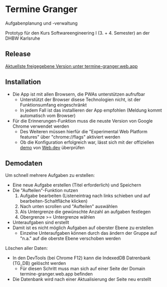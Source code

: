 # Termine Granger
Aufgabenplanung und -verwaltung

Prototyp für den Kurs Softwareengineering I (3. + 4. Semester) an der DHBW Karlsruhe

## Release
[Aktuellste freigegebene Version unter termine-granger.web.app](https://termine-granger.web.app)


## Installation
* Die App ist mit allen Browsern, die PWAs unterstützen aufrufbar
  * Unterstützt der Browser disese Technologien nicht, ist der Funktionsumfang eingeschränkt
  * In jedem Fall ist das installieren der App empfohlen (Meldung kommt automatisch vom Browser)
* Für die Erinnerungen-Funktion muss die neuste Version von Google Chrome verwendet werden
  * Des Weiteren müssen hierfür die "Experimental Web Platform features" über "chrome://flags" aktiviert werden
  * Ob die Konfiguration erfolgreich war, lässt sich mit der offiziellen [demo](https://notification-triggers.glitch.me/) von [Web.dev](https://web.dev/notification-triggers/) überprüfen


## Demodaten
Um schnell mehrere Aufgaben zu erstellen:
* Eine neue Aufgabe erstellen (Titel erforderlich) und Speichern
* Die "Aufteilen"-Funktion nutzen
  1. Aufgabe bearbeiten (Listeneintrag nach links schieben und auf bearbeiten-Schaltfläche klicken)
  2. Nach unten scrollen und "Aufteilen" auswählen
  3. Als Untergrenze die gewünschte Anzahl an aufgaben festlegen
  4. Obergrenze >= Untergrenze wählen
* Unteraufgaben sind erstellt
* Damit ist es nicht möglich Aufgaben auf oberster Ebene zu erstellen
  * Einzelne Unteraufgaben können durch das ändern der Gruppe auf "n.a." auf die oberste Ebene verschoben werden

Löschen aller Daten:
* In den DevTools (bei Chrome F12) kann die IndexedDB Datrenbank (TG_DB) gelöscht werden
  * Für diesen Schritt muss man sich auf einer Seite der Domain termine-granger.web.app befinden
* Die Datenbank wird nach einer Aktualisierung der Seite neu erstellt
